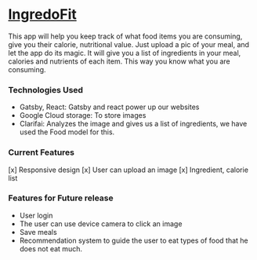 # [IngredoFit](https://ingredofit.netlify.com)
This app will help you keep track of what food items you are consuming, give you their calorie, nutritional value. Just upload a pic of your meal, and let the app do its magic. It will give you a list of ingredients in your meal, calories and nutrients of each item. This way you know what you are consuming.

### Technologies Used
- Gatsby, React:  Gatsby and react power up our websites
- Google Cloud storage: To store images
- Clarifai: Analyzes the image and gives us a list of ingredients, we have used the Food model for this.


### Current Features
[x] Responsive design
[x] User can upload an image
[x] Ingredient, calorie list

### Features for Future release
- User login
- The user can use device camera to click an image
- Save meals
- Recommendation system to guide the user to eat types of food that he does not eat much.